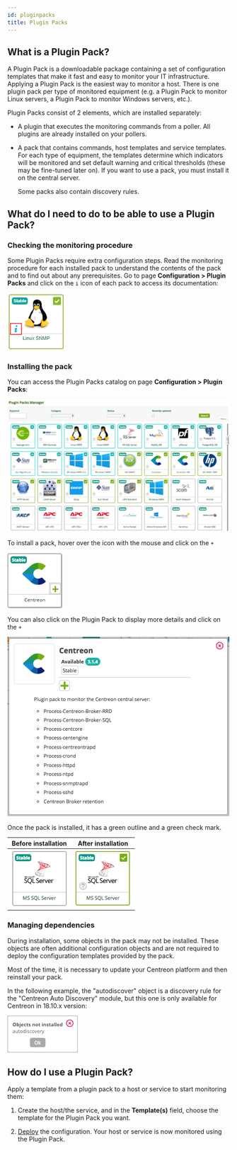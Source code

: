 ```yaml
---
id: pluginpacks
title: Plugin Packs
---
```


## What is a Plugin Pack?

A Plugin Pack is a downloadable package containing a set of configuration
templates that make it fast and easy to monitor your IT infrastructure.
Applying a Plugin Pack is the easiest way to monitor a host. There is one plugin pack per type of monitored equipment (e.g. a Plugin Pack to monitor Linux servers, a Plugin Pack to monitor Windows servers, etc.).

Plugin Packs consist of 2 elements, which are installed separately:

- A plugin that executes the monitoring commands from a poller. All plugins are
already installed on your pollers.

- A pack that contains commands, host templates and service templates.
For each type of equipment,
 the templates determine which indicators will be
monitored and set default warning and critical thresholds (these may be
fine-tuned later on). If you want to use a pack, you must install it on the central server.

  Some packs also contain discovery rules.

## What do I need to do to be able to use a Plugin Pack?

### Checking the monitoring procedure

Some Plugin Packs require extra configuration steps. Read the monitoring procedure for each installed pack
to understand the contents of the pack and to find out about any prerequisites. Go to page **Configuration > Plugin Packs** and click on the ``i`` icon of each pack to access its documentation:

![image](../assets/configuration/pluginpacks/doc.png)

### Installing the pack

You can access the Plugin Packs catalog on page **Configuration > Plugin Packs**:

![image](../assets/configuration/pluginpacks/pp_list.png)

To install a pack, hover over the icon with the mouse and click on the ``+``

![image](../assets/configuration/pluginpacks/install_pp.png)

You can also click on the Plugin Pack to display more details and click on the ``+``

![image](../assets/configuration/pluginpacks/install_pp_2.png)

Once the pack is installed, it has a green outline and a green check mark.

| **Before installation**                                          | **After installation**                                          |
| ---------------------------------------------------------------- | --------------------------------------------------------------- |
| ![image](../assets/configuration/pluginpacks/before_install.png) | ![image](../assets/configuration/pluginpacks/after_install.png) |

### Managing dependencies

During installation, some objects in the pack may not be installed. These objects are often additional configuration
objects and are not required to deploy the configuration templates provided by the pack.

Most of the time, it is necessary to update your Centreon platform and then reinstall your pack.

In the following example, the "autodiscover" object is a discovery rule for the "Centreon Auto Discovery" module, but
this one is only available for Centreon in 18.10.x version:

![image](../assets/configuration/pluginpacks/objects_not_installed.png)

## How do I use a Plugin Pack?

Apply a template from a plugin pack to a host or service to start monitoring them:

1. Create the host/the service, and in the **Template(s)** field, choose the template for the Plugin Pack you want.

2. [Deploy](monitoring-servers/deploying-a-configuration.md) the configuration. Your host or service is now monitored using the Plugin Pack.
